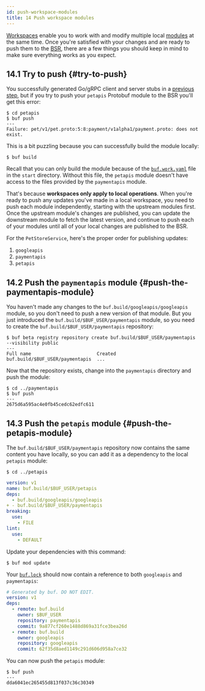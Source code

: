 ```yaml
---
id: push-workspace-modules
title: 14 Push workspace modules
---
```


[Workspaces](../reference/workspaces.mdx) enable you to work with and modify
multiple local [modules](../bsr/overview.mdx#modules) at the same time. Once
you're satisfied with your changes and are ready to push them to the
[BSR](../bsr/overview.mdx), there are a few things you should keep in mind to
make sure everything works as you expect.

## 14.1 Try to push {#try-to-push}

You successfully generated Go/gRPC client and server stubs in a
[previous step](/tour/generate-go-code.md), but if you try to push your
`petapis` Protobuf module to the BSR you'll get this error:

```terminal
$ cd petapis
$ buf push
---
Failure: pet/v1/pet.proto:5:8:payment/v1alpha1/payment.proto: does not exist.
```

This is a bit puzzling because you can successfully build the module locally:

```terminal
$ buf build
```

Recall that you can only build the module because of the
[`buf.work.yaml`](../configuration/v1/buf-work-yaml.md) file in the `start`
directory. Without this file, the `petapis` module doesn't have access to the
files provided by the `paymentapis` module.

That's because **workspaces only apply to local operations**. When you're ready
to push any updates you've made in a local workspace, you need to push each
module independently, starting with the upstream modules first. Once the
upstream module's changes are published, you can update the downstream module to
fetch the latest version, and continue to push each of your modules until all of
your local changes are published to the BSR.

For the `PetStoreService`, here's the proper order for publishing updates:

1. `googleapis`
1. `paymentapis`
1. `petapis`

## 14.2 Push the `paymentapis` module {#push-the-paymentapis-module}

You haven't made any changes to the `buf.build/googleapis/googleapis` module, so
you don't need to push a new version of that module. But you just introduced the
`buf.build/$BUF_USER/paymentapis` module, so you need to create the
`buf.build/$BUF_USER/paymentapis` repository:

```terminal
$ buf beta registry repository create buf.build/$BUF_USER/paymentapis --visibility public
---
Full name                        Created
buf.build/$BUF_USER/paymentapis  ...
```

Now that the repository exists, change into the `paymentapis` directory and push
the module:

```terminal
$ cd ../paymentapis
$ buf push
---
2675d6a595ac4e0fb45cedc62edfc611
```

## 14.3 Push the `petapis` module {#push-the-petapis-module}

The `buf.build/$BUF_USER/paymentapis` repository now contains the same content
you have locally, so you can add it as a dependency to the local `petapis`
module:

```terminal
$ cd ../petapis
```

```yaml title="petapis/buf.yaml" {5}
version: v1
name: buf.build/$BUF_USER/petapis
deps:
  - buf.build/googleapis/googleapis
+ - buf.build/$BUF_USER/paymentapis
breaking:
  use:
    - FILE
lint:
  use:
    - DEFAULT
```

Update your dependencies with this command:

```terminal
$ buf mod update
```

Your [`buf.lock`](../configuration/v1/buf-lock.md) should now contain a
reference to both `googleapis` and `paymentapis`:

```yaml title="buf.lock"
# Generated by buf. DO NOT EDIT.
version: v1
deps:
  - remote: buf.build
    owner: $BUF_USER
    repository: paymentapis
    commit: 9a877cf260e1488d869a31fce3bea26d
  - remote: buf.build
    owner: googleapis
    repository: googleapis
    commit: 62f35d8aed1149c291d606d958a7ce32
```

You can now push the `petapis` module:

```terminal
$ buf push
---
dda6041ec265455d813f037c36c30349
```
